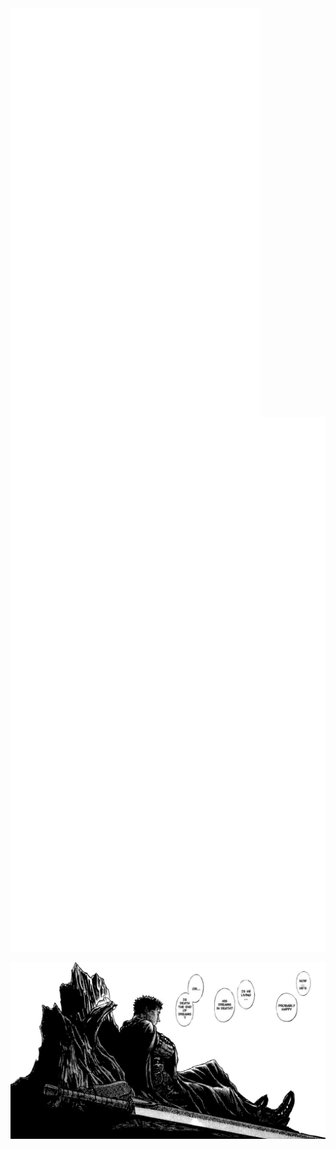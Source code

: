 
<img align="left" width="400" src="metrics.svg">
<p align="right"> <a href="https://anilist.co/user/Nick666/" target="_blank"> <img src="metrics.personal.anilist.svg" alt="cplusplus" /> </a></p>
<a><img align="center" width="1000" src="./photos/gatsu.png"></a>



